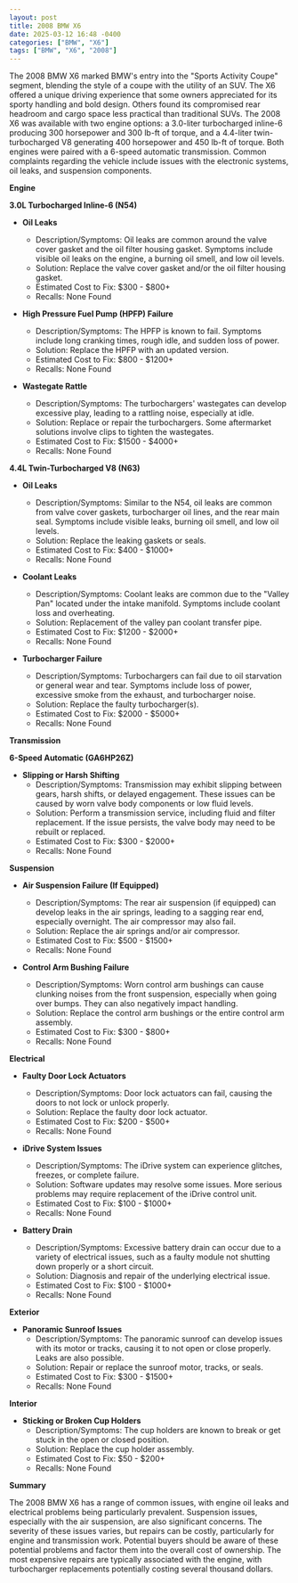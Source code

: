 ```yaml
---
layout: post
title: 2008 BMW X6
date: 2025-03-12 16:48 -0400
categories: ["BMW", "X6"]
tags: ["BMW", "X6", "2008"]
---
```

The 2008 BMW X6 marked BMW's entry into the "Sports Activity Coupe" segment, blending the style of a coupe with the utility of an SUV. The X6 offered a unique driving experience that some owners appreciated for its sporty handling and bold design. Others found its compromised rear headroom and cargo space less practical than traditional SUVs. The 2008 X6 was available with two engine options: a 3.0-liter turbocharged inline-6 producing 300 horsepower and 300 lb-ft of torque, and a 4.4-liter twin-turbocharged V8 generating 400 horsepower and 450 lb-ft of torque. Both engines were paired with a 6-speed automatic transmission. Common complaints regarding the vehicle include issues with the electronic systems, oil leaks, and suspension components.

**Engine**

**3.0L Turbocharged Inline-6 (N54)**

*   **Oil Leaks**
    *   Description/Symptoms: Oil leaks are common around the valve cover gasket and the oil filter housing gasket. Symptoms include visible oil leaks on the engine, a burning oil smell, and low oil levels.
    *   Solution: Replace the valve cover gasket and/or the oil filter housing gasket.
    *   Estimated Cost to Fix: $300 - $800+
    *   Recalls: None Found

*   **High Pressure Fuel Pump (HPFP) Failure**
    *   Description/Symptoms: The HPFP is known to fail. Symptoms include long cranking times, rough idle, and sudden loss of power.
    *   Solution: Replace the HPFP with an updated version.
    *   Estimated Cost to Fix: $800 - $1200+
    *   Recalls: None Found

*   **Wastegate Rattle**
    *   Description/Symptoms: The turbochargers' wastegates can develop excessive play, leading to a rattling noise, especially at idle.
    *   Solution: Replace or repair the turbochargers. Some aftermarket solutions involve clips to tighten the wastegates.
    *   Estimated Cost to Fix: $1500 - $4000+
    *   Recalls: None Found

**4.4L Twin-Turbocharged V8 (N63)**

*   **Oil Leaks**
    *   Description/Symptoms: Similar to the N54, oil leaks are common from valve cover gaskets, turbocharger oil lines, and the rear main seal. Symptoms include visible leaks, burning oil smell, and low oil levels.
    *   Solution: Replace the leaking gaskets or seals.
    *   Estimated Cost to Fix: $400 - $1000+
    *   Recalls: None Found

*   **Coolant Leaks**
    *   Description/Symptoms: Coolant leaks are common due to the "Valley Pan" located under the intake manifold. Symptoms include coolant loss and overheating.
    *   Solution: Replacement of the valley pan coolant transfer pipe.
    *   Estimated Cost to Fix: $1200 - $2000+
    *   Recalls: None Found

*   **Turbocharger Failure**
    *   Description/Symptoms: Turbochargers can fail due to oil starvation or general wear and tear. Symptoms include loss of power, excessive smoke from the exhaust, and turbocharger noise.
    *   Solution: Replace the faulty turbocharger(s).
    *   Estimated Cost to Fix: $2000 - $5000+
    *   Recalls: None Found

**Transmission**

**6-Speed Automatic (GA6HP26Z)**

*   **Slipping or Harsh Shifting**
    *   Description/Symptoms: Transmission may exhibit slipping between gears, harsh shifts, or delayed engagement. These issues can be caused by worn valve body components or low fluid levels.
    *   Solution: Perform a transmission service, including fluid and filter replacement. If the issue persists, the valve body may need to be rebuilt or replaced.
    *   Estimated Cost to Fix: $300 - $2000+
    *   Recalls: None Found

**Suspension**

*   **Air Suspension Failure (If Equipped)**
    *   Description/Symptoms: The rear air suspension (if equipped) can develop leaks in the air springs, leading to a sagging rear end, especially overnight. The air compressor may also fail.
    *   Solution: Replace the air springs and/or air compressor.
    *   Estimated Cost to Fix: $500 - $1500+
    *   Recalls: None Found

*   **Control Arm Bushing Failure**
    *   Description/Symptoms: Worn control arm bushings can cause clunking noises from the front suspension, especially when going over bumps. They can also negatively impact handling.
    *   Solution: Replace the control arm bushings or the entire control arm assembly.
    *   Estimated Cost to Fix: $300 - $800+
    *   Recalls: None Found

**Electrical**

*   **Faulty Door Lock Actuators**
    *   Description/Symptoms: Door lock actuators can fail, causing the doors to not lock or unlock properly.
    *   Solution: Replace the faulty door lock actuator.
    *   Estimated Cost to Fix: $200 - $500+
    *   Recalls: None Found

*   **iDrive System Issues**
    *   Description/Symptoms: The iDrive system can experience glitches, freezes, or complete failure.
    *   Solution: Software updates may resolve some issues. More serious problems may require replacement of the iDrive control unit.
    *   Estimated Cost to Fix: $100 - $1000+
    *   Recalls: None Found

*   **Battery Drain**
    *   Description/Symptoms: Excessive battery drain can occur due to a variety of electrical issues, such as a faulty module not shutting down properly or a short circuit.
    *   Solution: Diagnosis and repair of the underlying electrical issue.
    *   Estimated Cost to Fix: $100 - $1000+
    *   Recalls: None Found

**Exterior**

*   **Panoramic Sunroof Issues**
    *   Description/Symptoms: The panoramic sunroof can develop issues with its motor or tracks, causing it to not open or close properly. Leaks are also possible.
    *   Solution: Repair or replace the sunroof motor, tracks, or seals.
    *   Estimated Cost to Fix: $300 - $1500+
    *   Recalls: None Found

**Interior**

*   **Sticking or Broken Cup Holders**
    *   Description/Symptoms: The cup holders are known to break or get stuck in the open or closed position.
    *   Solution: Replace the cup holder assembly.
    *   Estimated Cost to Fix: $50 - $200+
    *   Recalls: None Found

**Summary**

The 2008 BMW X6 has a range of common issues, with engine oil leaks and electrical problems being particularly prevalent. Suspension issues, especially with the air suspension, are also significant concerns. The severity of these issues varies, but repairs can be costly, particularly for engine and transmission work. Potential buyers should be aware of these potential problems and factor them into the overall cost of ownership. The most expensive repairs are typically associated with the engine, with turbocharger replacements potentially costing several thousand dollars.

